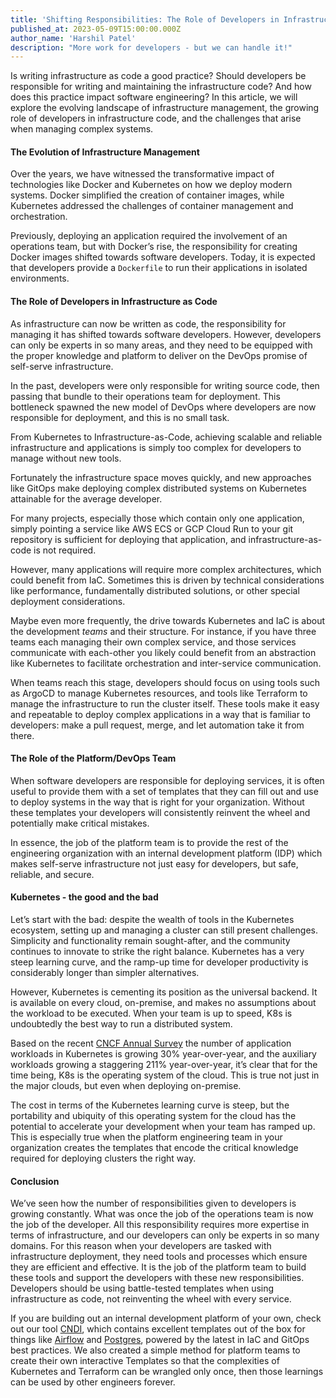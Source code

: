```yaml
---
title: 'Shifting Responsibilities: The Role of Developers in Infrastructure'
published_at: 2023-05-09T15:00:00.000Z
author_name: 'Harshil Patel'
description: "More work for developers - but we can handle it!"
---
```


Is writing infrastructure as code a good practice? Should developers be
responsible for writing and maintaining the infrastructure code? And how does
this practice impact software engineering? In this article, we will explore the
evolving landscape of infrastructure management, the growing role of developers
in infrastructure code, and the challenges that arise when managing complex
systems.

#### The Evolution of Infrastructure Management

Over the years, we have witnessed the transformative impact of technologies like
Docker and Kubernetes on how we deploy modern systems. Docker simplified the
creation of container images, while Kubernetes addressed the challenges of
container management and orchestration.

Previously, deploying an application required the involvement of an operations
team, but with Docker’s rise, the responsibility for creating Docker images
shifted towards software developers. Today, it is expected that developers
provide a `Dockerfile` to run their applications in isolated environments.

#### The Role of Developers in Infrastructure as Code

As infrastructure can now be written as code, the responsibility for managing it
has shifted towards software developers. However, developers can only be experts
in so many areas, and they need to be equipped with the proper knowledge and
platform to deliver on the DevOps promise of self-serve infrastructure.

In the past, developers were only responsible for writing source code, then
passing that bundle to their operations team for deployment. This bottleneck
spawned the new model of DevOps where developers are now responsible for
deployment, and this is no small task.

From Kubernetes to Infrastructure-as-Code, achieving scalable and reliable
infrastructure and applications is simply too complex for developers to manage
without new tools.

Fortunately the infrastructure space moves quickly, and new approaches like
GitOps make deploying complex distributed systems on Kubernetes attainable for
the average developer.

For many projects, especially those which contain only one application, simply
pointing a service like AWS ECS or GCP Cloud Run to your git repository is
sufficient for deploying that application, and infrastructure-as-code is not
required.

However, many applications will require more complex architectures, which could
benefit from IaC. Sometimes this is driven by technical considerations like
performance, fundamentally distributed solutions, or other special deployment
considerations.

Maybe even more frequently, the drive towards Kubernetes and IaC is about the
development _teams_ and their structure. For instance, if you have three teams
each managing their own complex service, and those services communicate with
each-other you likely could benefit from an abstraction like Kubernetes to
facilitate orchestration and inter-service communication.

When teams reach this stage, developers should focus on using tools such as
ArgoCD to manage Kubernetes resources, and tools like Terraform to manage the
infrastructure to run the cluster itself. These tools make it easy and
repeatable to deploy complex applications in a way that is familiar to
developers: make a pull request, merge, and let automation take it from there.

#### The Role of the Platform/DevOps Team

When software developers are responsible for deploying services, it is often
useful to provide them with a set of templates that they can fill out and use to
deploy systems in the way that is right for your organization. Without these
templates your developers will consistently reinvent the wheel and potentially
make critical mistakes.

In essence, the job of the platform team is to provide the rest of the
engineering organization with an internal development platform (IDP) which makes
self-serve infrastructure not just easy for developers, but safe, reliable, and
secure.

#### Kubernetes - the good and the bad

Let’s start with the bad: despite the wealth of tools in the Kubernetes
ecosystem, setting up and managing a cluster can still present challenges.
Simplicity and functionality remain sought-after, and the community continues to
innovate to strike the right balance. Kubernetes has a very steep learning
curve, and the ramp-up time for developer productivity is considerably longer
than simpler alternatives.

However, Kubernetes is cementing its position as the universal backend. It is
available on every cloud, on-premise, and makes no assumptions about the
workload to be executed. When your team is up to speed, K8s is undoubtedly the
best way to run a distributed system.

Based on the recent
[CNCF Annual Survey](https://www.cncf.io/reports/cncf-annual-survey-2022/) the
number of application workloads in Kubernetes is growing 30% year-over-year, and
the auxiliary workloads growing a staggering 211% year-over-year, it’s clear
that for the time being, K8s is the operating system of the cloud. This is true
not just in the major clouds, but even when deploying on-premise.

The cost in terms of the Kubernetes learning curve is steep, but the portability
and ubiquity of this operating system for the cloud has the potential to
accelerate your development when your team has ramped up. This is especially
true when the platform engineering team in your organization creates the
templates that encode the critical knowledge required for deploying clusters the
right way.

#### Conclusion

We’ve seen how the number of responsibilities given to developers is growing
constantly. What was once the job of the operations team is now the job of the
developer. All this responsibility requires more expertise in terms of
infrastructure, and our developers can only be experts in so many domains. For
this reason when your developers are tasked with infrastructure deployment, they
need tools and processes which ensure they are efficient and effective. It is
the job of the platform team to build these tools and support the developers
with these new responsibilities. Developers should be using battle-tested
templates when using infrastructure as code, not reinventing the wheel with
every service.

If you are building out an internal development platform of your own, check out
our tool
[CNDI](https://cndi.run/?utm_content=blog_shifting-responsibilities_cndi_link&utm_campaign=shifting-responsibilities_blog&utm_source=https://cndi.dev/blog/shifting-responsibilities&utm_medium=blog&utm_id=8104),
which contains excellent templates out of the box for things like
[Airflow](https://cndi.dev/templates/airflow) and
[Postgres](https://cndi.dev/templates/postgres), powered by the latest in IaC
and GitOps best practices. We also created a simple method for platform teams to
create their own interactive Templates so that the complexities of Kubernetes
and Terraform can be wrangled only once, then those learnings can be used by
other engineers forever.
